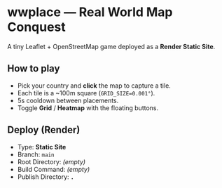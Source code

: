 # wwplace — Real World Map Conquest

A tiny Leaflet + OpenStreetMap game deployed as a **Render Static Site**.

## How to play
- Pick your country and **click** the map to capture a tile.
- Each tile is a ~100m square (`GRID_SIZE=0.001°`).  
- 5s cooldown between placements.  
- Toggle **Grid** / **Heatmap** with the floating buttons.

## Deploy (Render)
- Type: **Static Site**
- Branch: `main`
- Root Directory: *(empty)*
- Build Command: *(empty)*
- Publish Directory: **`.`**
